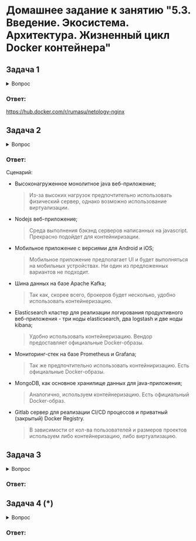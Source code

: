 
# Домашнее задание к занятию "5.3. Введение. Экосистема. Архитектура. Жизненный цикл Docker контейнера"

## Задача 1

<details>
  <summary>Вопрос</summary>

Сценарий выполения задачи:

- создайте свой репозиторий на https://hub.docker.com;
- выберете любой образ, который содержит веб-сервер Nginx;
- создайте свой fork образа;
- реализуйте функциональность:
запуск веб-сервера в фоне с индекс-страницей, содержащей HTML-код ниже:
```
<html>
<head>
Hey, Netology
</head>
<body>
<h1>I’m DevOps Engineer!</h1>
</body>
</html>
```
Опубликуйте созданный форк в своем репозитории и предоставьте ответ в виде ссылки на https://hub.docker.com/username_repo.

</details>

### Ответ:

https://hub.docker.com/r/rumasu/netology-nginx

## Задача 2

<details>
  <summary>Вопрос</summary>

Посмотрите на сценарий ниже и ответьте на вопрос:
"Подходит ли в этом сценарии использование Docker контейнеров или лучше подойдет виртуальная машина, физическая машина? Может быть возможны разные варианты?"

Детально опишите и обоснуйте свой выбор.

</details>

### Ответ:

Сценарий:

- Высоконагруженное монолитное java веб-приложение;
  > Из-за высоких нагрузок предпочтительно использовать физический сервер, однако возможно использование виртуализации.
- Nodejs веб-приложение;
  > Среда выполнения бэкэнд серверов написанных на javascript. Прекрасно подойдет для контейниризации.
- Мобильное приложение c версиями для Android и iOS;
  > Мобильное приложение предполагает UI и будет выполняться на мобильных устройствах. Ни один из предложенных вариантов не подходит.
- Шина данных на базе Apache Kafka;
  > Так как, скорее всего, брокеров будет несколько, удобно использовать контейнеризацию.
- Elasticsearch кластер для реализации логирования продуктивного веб-приложения - три ноды elasticsearch, два logstash и две ноды kibana;
  > Удобно использовать контейнеризацию. Вендор предоставляет официальные Docker-образы.
- Мониторинг-стек на базе Prometheus и Grafana;
  > Так же предпочтительно использовать контейниризацию. Есть официальные Docker-образы.
- MongoDB, как основное хранилище данных для java-приложения;
  > Аналогично, используем контейнеризацию. Есть официальный Docker-образ.
- Gitlab сервер для реализации CI/CD процессов и приватный (закрытый) Docker Registry.
  > В зависимости от кол-ва пользователей и размеров проектов используем либо контейнеризацию, либо виртуализацию.

## Задача 3

<details>
  <summary>Вопрос</summary>

- Запустите первый контейнер из образа ***centos*** c любым тэгом в фоновом режиме, подключив папку ```/data``` из текущей рабочей директории на хостовой машине в ```/data``` контейнера;
- Запустите второй контейнер из образа ***debian*** в фоновом режиме, подключив папку ```/data``` из текущей рабочей директории на хостовой машине в ```/data``` контейнера;
- Подключитесь к первому контейнеру с помощью ```docker exec``` и создайте текстовый файл любого содержания в ```/data```;
- Добавьте еще один файл в папку ```/data``` на хостовой машине;
- Подключитесь во второй контейнер и отобразите листинг и содержание файлов в ```/data``` контейнера.

</details>

### Ответ:



## Задача 4 (*)

<details>
  <summary>Вопрос</summary>

Воспроизвести практическую часть лекции самостоятельно.

Соберите Docker образ с Ansible, загрузите на Docker Hub и пришлите ссылку вместе с остальными ответами к задачам.

</details>

### Ответ:


